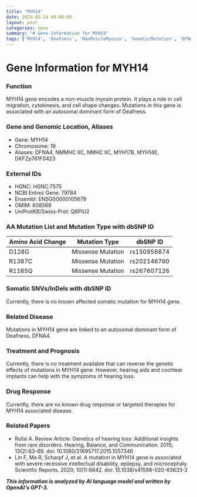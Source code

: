```yaml
---
title: "MYH14"
date: 2023-05-14 00:00:00
layout: post
categories: Gene
summary: "# Gene Information for MYH14"
tags: ['MYH14', 'Deafness', 'NonMuscleMyosin', 'GeneticMutation', 'DFNA4', 'HearingLoss', 'RareDisorders', 'IntellectualDisability']
---
```


# Gene Information for MYH14

### Function
MYH14 gene encodes a non-muscle myosin protein. It plays a role in cell migration, cytokinesis, and cell shape changes. Mutations in this gene is associated with an autosomal dominant form of Deafness.

### Gene and Genomic Location, Aliases
- Gene: MYH14
- Chromosome: 19
- Aliases: DFNA4, NMMHC IIC, NMHC IIC, MYH17B, MYH14E, DKFZp761F0423

### External IDs
- HGNC: HGNC:7575
- NCBI Entrez Gene: 79784
- Ensembl: ENSG00000105679
- OMIM: 608568
- UniProtKB/Swiss-Prot: Q6PIU2

### AA Mutation List and Mutation Type with dbSNP ID
| Amino Acid Change | Mutation Type | dbSNP ID |
| --- | --- | --- |
| D128G | Missense Mutation | rs150956874 |
| R1387C | Missense Mutation | rs202146760 |
| R1165Q | Missense Mutation | rs267607126 |

### Somatic SNVs/InDels with dbSNP ID
Currently, there is no known affected somatic mutation for MYH14 gene.

### Related Disease
Mutations in MYH14 gene are linked to an autosomal dominant form of Deafness, DFNA4.

### Treatment and Prognosis
Currently, there is no treatment available that can reverse the genetic effects of mutations in MYH14 gene. However, hearing aids and cochlear implants can help with the symptoms of hearing loss.

### Drug Response
Currently, there are no known drug response or targeted therapies for MYH14 associated disease.

### Related Papers
- Rufai A. Review Article: Genetics of hearing loss: Additional insights from rare disorders. Hearing, Balance, and Communication. 2015; 13(2):63-69. doi: 10.1080/21695717.2015.1057346
- Lin F, Ma R, Scharpf J, et al. A mutation in MYH14 gene is associated with severe recessive intellectual disability, epilepsy, and microcephaly. Scientific Reports. 2020; 10(1):6642. doi: 10.1038/s41598-020-63633-2

**_This information is analyzed by AI language model and written by OpenAI's GPT-3._**